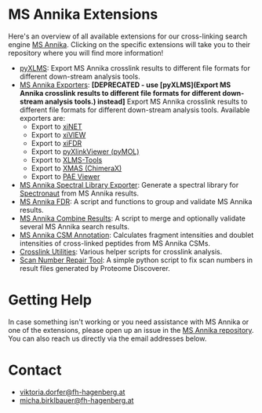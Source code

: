 # MS Annika Extensions

Here's an overview of all available extensions for our cross-linking search
engine [MS Annika](https://github.com/hgb-bin-proteomics/MSAnnika). Clicking
on the specific extensions will take you to their repository where you will find
more information!

- [pyXLMS](https://github.com/hgb-bin-proteomics/pyXLMS): Export MS Annika crosslink results to different file formats for different down-stream analysis tools.
- [MS Annika Exporters](https://github.com/hgb-bin-proteomics/MSAnnika_exporters): **[DEPRECATED - use [pyXLMS](Export MS Annika crosslink results to different file formats for different down-stream analysis tools.) instead]** Export MS Annika crosslink results to different file formats for different down-stream analysis tools. Available exporters are:
  - Export to [xiNET](https://crosslinkviewer.org/)
  - Export to [xiVIEW](https://xiview.org/xiNET_website/index.php)
  - Export to [xiFDR](https://github.com/Rappsilber-Laboratory/xiFDR)
  - Export to [pyXlinkViewer (pyMOL)](https://github.com/BobSchiffrin/PyXlinkViewer)
  - Export to [XLMS-Tools](https://gitlab.com/topf-lab/xlms-tools)
  - Export to [XMAS (ChimeraX)](https://github.com/ScheltemaLab/ChimeraX_bundle)
  - Export to [PAE Viewer](http://www.subtiwiki.uni-goettingen.de/v4/paeViewerDemo)
- [MS Annika Spectral Library Exporter](https://github.com/hgb-bin-proteomics/MSAnnika_Spectral_Library_exporter): Generate a spectral library for [Spectronaut](https://biognosys.com/software/spectronaut/) from MS Annika results.
- [MS Annika FDR](https://github.com/hgb-bin-proteomics/MSAnnika_FDR): A script and functions to group and validate MS Annika results.
- [MS Annika Combine Results](https://github.com/hgb-bin-proteomics/MSAnnika_Combine_Results): A script to merge and optionally validate several MS Annika search results.
- [MS Annika CSM Annotation](https://github.com/hgb-bin-proteomics/MSAnnika_CSM_Annotation): Calculates fragment intensities and doublet intensities of cross-linked peptides from MS Annika CSMs.
- [Crosslink Utilities](https://github.com/hgb-bin-proteomics/Crosslink_Utils): Various helper scripts for crosslink analysis.
- [Scan Number Repair Tool](https://github.com/hgb-bin-proteomics/Proteome_Discoverer_MGF_Scan_Number_Repair_Tool): A simple python script to fix scan numbers in result files generated by Proteome Discoverer.

# Getting Help

In case something isn't working or you need assistance with MS Annika or one of
the extensions, please open up an issue in the [MS Annika repository](https://github.com/hgb-bin-proteomics/MSAnnika/issues). You can also reach us directly
via the email addresses below.

# Contact

- [viktoria.dorfer@fh-hagenberg.at](mailto:viktoria.dorfer@fh-hagenberg.at)
- [micha.birklbauer@fh-hagenberg.at](mailto:micha.birklbauer@fh-hagenberg.at)
